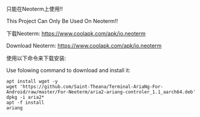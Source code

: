 只能在Neoterm上使用!!

This Project Can Only Be Used On Neoterm!!

下载Neoterm: https://www.coolapk.com/apk/io.neoterm

Download Neoterm: https://www.coolapk.com/apk/io.neoterm


使用以下命令来下载安装:

Use folowing command to download and install it:

```shell
apt install wget -y
wget 'https://github.com/Saint-Theana/Terminal-AriaNg-For-Android/raw/master/For-Neoterm/aria2-ariang-controler_1.1_aarch64.deb'
dpkg -i aria2*
apt -f install
ariang
```



 
